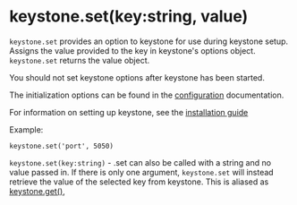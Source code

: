 # keystone.set(key:string, value)

`keystone.set` provides an option to keystone for use during keystone setup. Assigns the value provided to the key in keystone's options object. `keystone.set` returns the value object.

You should not set keystone options after keystone has been started.

The initialization options can be found in the [configuration](/configuration) documentation.

For information on setting up keystone, see the [installation guide](/guides/setting-up/installation)

Example:

```JS
keystone.set('port', 5050)
```

`keystone.set(key:string)` - .set can also be called with a string and no value passed in. If there is only one argument, `keystone.set` will instead retrieve the value of the selected key from keystone. This is aliased as [keystone.get()](../get),
